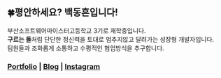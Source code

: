 ## 🍀<b>평안하세요? 백동흔입니다!</b>

부산소프트웨어마이스터고등학교 3기로 재학중입니다.</br>
<b>구르는 돌</b>처럼 단단한 정신력을 토대로 멈추지않고 달려가는 성장형 개발자입니다. </br>
팀원들과 조화롭게 소통하고 수평적인 협업방식을 추구합니다.


### <b>[Portfolio](https://www.notion.so/3351edaa8b02481ab35e3129cdfda35c) | [Blog](https://velog.io/@beakdong/posts) | [Instagram](https://www.instagram.com/orn.lbh/)</b> 
